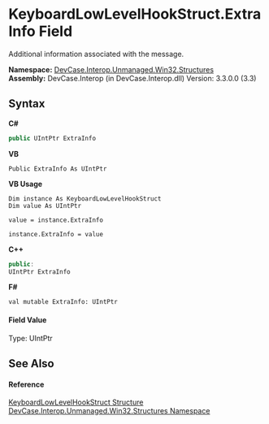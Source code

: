 # KeyboardLowLevelHookStruct.ExtraInfo Field
 

Additional information associated with the message.

**Namespace:**&nbsp;<a href="N_DevCase_Interop_Unmanaged_Win32_Structures">DevCase.Interop.Unmanaged.Win32.Structures</a><br />**Assembly:**&nbsp;DevCase.Interop (in DevCase.Interop.dll) Version: 3.3.0.0 (3.3)

## Syntax

**C#**<br />
``` C#
public UIntPtr ExtraInfo
```

**VB**<br />
``` VB
Public ExtraInfo As UIntPtr
```

**VB Usage**<br />
``` VB Usage
Dim instance As KeyboardLowLevelHookStruct
Dim value As UIntPtr

value = instance.ExtraInfo

instance.ExtraInfo = value
```

**C++**<br />
``` C++
public:
UIntPtr ExtraInfo
```

**F#**<br />
``` F#
val mutable ExtraInfo: UIntPtr
```


#### Field Value
Type: UIntPtr

## See Also


#### Reference
<a href="T_DevCase_Interop_Unmanaged_Win32_Structures_KeyboardLowLevelHookStruct">KeyboardLowLevelHookStruct Structure</a><br /><a href="N_DevCase_Interop_Unmanaged_Win32_Structures">DevCase.Interop.Unmanaged.Win32.Structures Namespace</a><br />